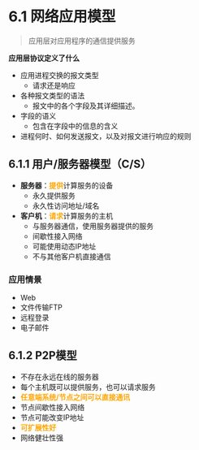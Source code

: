 # 6.1 网络应用模型



> 应用层对应用程序的通信提供服务
>



**应用层协议定义了什么**

- 应用进程交换的报文类型
  - 请求还是响应
- 各种报文类型的语法
  - 报文中的各个字段及其详细描述。
- 字段的语义
  - 包含在字段中的信息的含义
- 进程何时、如何发送报文，以及对报文进行响应的规则

## 6.1.1 用户/服务器模型（C/S）

- **服务器**：<font color=orange>**提供**</font>计算服务的设备
  - 永久提供服务
  - 永久性访问地址/域名
- **客户机**：<font color=orange>**请求**</font>计算服务的主机
  - 与服务器通信，使用服务器提供的服务
  - 间歇性接入网络
  - 可能使用动态IP地址
  - 不与其他客户机直接通信

### 应用情景

- Web
- 文件传输FTP
- 远程登录
- 电子邮件

## 6.1.2 P2P模型

- 不存在永远在线的服务器
- 每个主机既可以提供服务，也可以请求服务
- <font color=orange>**任意端系统/节点之间可以直接通讯**</font>
- 节点间歇性接入网络
- 节点可能改变IP地址
- <font color=orange>**可扩展性好**</font>
- 网络健壮性强

